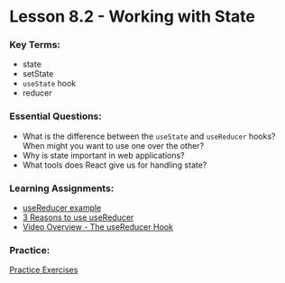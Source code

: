 # Lesson 8.2 - Working with State

### Key Terms:

+ state
+ setState
+ `useState` hook
+ reducer

### Essential Questions:
+ What is the difference between the `useState` and `useReducer` hooks? When might you want to use one over the other?
+ Why is state important in web applications?
+ What tools does React give us for handling state?

### Learning Assignments:

+ [useReducer example](https://reactjs.org/docs/hooks-reference.html#usereducer)
+ [3 Reasons to use useReducer](https://dev.to/spukas/3-reasons-to-usereducer-over-usestate-43ad)
+ [Video Overview - The useReducer Hook](https://www.youtube.com/watch?v=sYDFCuZHrqw&list=FLnQng1ZBlOdZm943xu6OyAw&index=32)

### Practice:

[Practice Exercises](./practice/exercises.md)
